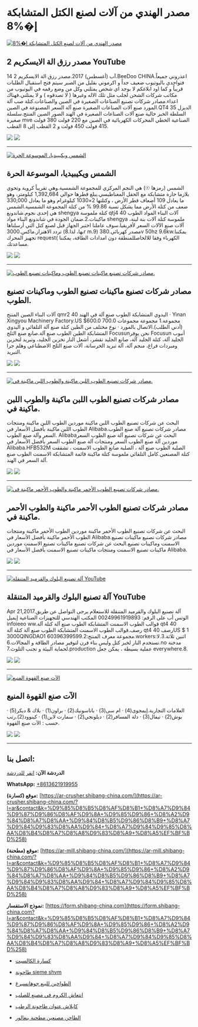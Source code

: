 # مصدر الهندي من آلات لصنع الكتل المتشابكة إ�%8

<a href="https://swt.shibang-china.com/?l=ar&img&k=%D9%85%D8%B5%D8%AF%D8%B1+%D8%A7%D9%84%D9%87%D9%86%D8%AF%D9%8A+%D9%85%D9%86+%D8%A2%D9%84%D8%A7%D8%AA+%D9%84%D8%B5%D9%86%D8%B9+%D8%A7%D9%84%D9%83%D8%AA%D9%84+%D8%A7%D9%84%D9%85%D8%AA%D8%B4%D8%A7%D8%A8%D9%83%D8%A9+%D8%A5%EF%BF%BD%258" target="_blank">![مصدر الهندي من آلات لصنع الكتل المتشابكة إ�%8](http://static.shibang-china.com/all-800x300/1380.jpg)</a>

## مصدر رزق الة الايسكريم 2 YouTube
14 آب (أغسطس) 2017.مصدر رزق الة الايسكريم 2.BeeDoo CHINA.اعذروني جميعاً فتواجدي باليوتيوب ضعيف جداً و اكرموني بقليل من الصبر سيتم فتح استقبال الطلبات قريباً و كما اود ابلاغكم لا بوجد اي شخص يمثلني وكل من وضع رقمه في اليوتيوب من مكاتب شركات الشحن لجلب مثل تلك الاله وغيرها ( لا تصدقوه ) و لا يمثلني.فهناك اعداء.مصادر شركات تصنيع الصناعات الصغيرة في الصين والصناعات.كتلة صب آلة المورد صنع آلات الصناعات الصغيرة صنع آلة السعر المصنوعة في الصين.QT4 35 الديزل السلطة الخبز خالية صنع آلات الصناعات الصغيرة في الهند الصور الصين المنتج.سلسلة صغيرة mve الصناعية الخطي المحركات الكهربائية في الصين مع 220 فولت 380 فولت 415 فولت 450 فولت و 2 القطب إلى 8 القطب.


<a href="https://whatsapp.shibangsoft.com/WhatsApp.php" target="_blank" title="WhatsApp">![](http://static.shibang-china.com/icon/whatsapp.png)</a> <a href="https://swt.shibang-china.com/?l=ar&icon&k=%D9%85%D8%B5%D8%AF%D8%B1+%D8%A7%D9%84%D9%87%D9%86%D8%AF%D9%8A+%D9%85%D9%86+%D8%A2%D9%84%D8%A7%D8%AA+%D9%84%D8%B5%D9%86%D8%B9+%D8%A7%D9%84%D9%83%D8%AA%D9%84+%D8%A7%D9%84%D9%85%D8%AA%D8%B4%D8%A7%D8%A8%D9%83%D8%A9+%D8%A5%EF%BF%BD%258" target="_blank">![](http://static.shibang-china.com/icon/chat-ar.png)</a>

---

<a href="https://swt.shibang-china.com/?l=ar&img&k=%D9%85%D8%B5%D8%AF%D8%B1+%D8%A7%D9%84%D9%87%D9%86%D8%AF%D9%8A+%D9%85%D9%86+%D8%A2%D9%84%D8%A7%D8%AA+%D9%84%D8%B5%D9%86%D8%B9+%D8%A7%D9%84%D9%83%D8%AA%D9%84+%D8%A7%D9%84%D9%85%D8%AA%D8%B4%D8%A7%D8%A8%D9%83%D8%A9+%D8%A5%EF%BF%BD%258" target="_blank">![الشمس ويكيبيديا، الموسوعة الحرة](http://static.shibang-china.com/all-800x300/914.jpg)</a>

## الشمس ويكيبيديا، الموسوعة الحرة
الشمس (رمزها ☉) هي النجم المركزي للمجموعة الشمسية.وهي تقريباً كروية وتحوي بلازما حارة متشابكة مع الحقل المغناطيسي.يبلغ قطرها حوالي 1,392,684 كيلومتر، وهو ما يعادل 109 أضعاف قطر الأرض ، وكتلتها 2×1030 كيلوغرام وهو ما يعادل 330,000 ضعف من كتلة الأرض مما يشكل نسبة 99.86 % من كتلة المجموعة الشمسية.الشمس هي إحدى نجوم.شاندونغ shengya كتلة ملموسة qtj4 40 آلات البناء المواد الطوب ماكينات.2.ضمان الجودة في شاندونغ البناء مواد shengya ملموسة كتلة آلات بنة لبنة، آلات صنع الآلات السعر لأفريقيا.سوف عاملنا اختبر الجهاز قبل لصنع كتل التي أرسلناها بها، لذا.8) تردد الاهتزاز.ماكس.3000r m.9) مصدر كهربائي.380v 50hz 9.6kw.يمكننا تجهيز المحرك request( الكهرباء وفقا للالخاصللمنطقة دون امدادات الطاقة، يمكننا مساعدتك.


<a href="https://whatsapp.shibangsoft.com/WhatsApp.php" target="_blank" title="WhatsApp">![](http://static.shibang-china.com/icon/whatsapp.png)</a> <a href="https://swt.shibang-china.com/?l=ar&icon&k=%D9%85%D8%B5%D8%AF%D8%B1+%D8%A7%D9%84%D9%87%D9%86%D8%AF%D9%8A+%D9%85%D9%86+%D8%A2%D9%84%D8%A7%D8%AA+%D9%84%D8%B5%D9%86%D8%B9+%D8%A7%D9%84%D9%83%D8%AA%D9%84+%D8%A7%D9%84%D9%85%D8%AA%D8%B4%D8%A7%D8%A8%D9%83%D8%A9+%D8%A5%EF%BF%BD%258" target="_blank">![](http://static.shibang-china.com/icon/chat-ar.png)</a>

---

<a href="https://swt.shibang-china.com/?l=ar&img&k=%D9%85%D8%B5%D8%AF%D8%B1+%D8%A7%D9%84%D9%87%D9%86%D8%AF%D9%8A+%D9%85%D9%86+%D8%A2%D9%84%D8%A7%D8%AA+%D9%84%D8%B5%D9%86%D8%B9+%D8%A7%D9%84%D9%83%D8%AA%D9%84+%D8%A7%D9%84%D9%85%D8%AA%D8%B4%D8%A7%D8%A8%D9%83%D8%A9+%D8%A5%EF%BF%BD%258" target="_blank">![مصادر شركات تصنيع ماكينات تصنيع الطوب وماكينات تصنيع الطوب.](http://static.shibang-china.com/all-800x300/1477.jpg)</a>

## مصادر شركات تصنيع ماكينات تصنيع الطوب وماكينات تصنيع الطوب.
آلات البناء الصين المنتج qmr2 40 اليدوي المتشابكة الطوب صنع آلة في الهند &middot; Yinan Xingyou Machinery Factory.US $600.0 700.0 مجموعة.1 مجموعة مجموعات (أدني الطلب).الاتصال بالمورد &middot; نوع مختلف من الطين كتلة صنع آلة التلقائي و اليدوي المتشابكة الطين الطوب صنع آلة.صانع صنع الثلج Focusunنحن يوفر Focusun أنبوب الجليد آلة، كتلة الجليد آلة، صانع الجليد تقشر، أشعل النار تخزين الجليد، وتبريد لتخزين ومبردات فراغ، منجم آلة، آلة تبريد الخرسانة، آلات صنع الثلج الاصطناعي وهلم جرا التبريد.


<a href="https://whatsapp.shibangsoft.com/WhatsApp.php" target="_blank" title="WhatsApp">![](http://static.shibang-china.com/icon/whatsapp.png)</a> <a href="https://swt.shibang-china.com/?l=ar&icon&k=%D9%85%D8%B5%D8%AF%D8%B1+%D8%A7%D9%84%D9%87%D9%86%D8%AF%D9%8A+%D9%85%D9%86+%D8%A2%D9%84%D8%A7%D8%AA+%D9%84%D8%B5%D9%86%D8%B9+%D8%A7%D9%84%D9%83%D8%AA%D9%84+%D8%A7%D9%84%D9%85%D8%AA%D8%B4%D8%A7%D8%A8%D9%83%D8%A9+%D8%A5%EF%BF%BD%258" target="_blank">![](http://static.shibang-china.com/icon/chat-ar.png)</a>

---

<a href="https://swt.shibang-china.com/?l=ar&img&k=%D9%85%D8%B5%D8%AF%D8%B1+%D8%A7%D9%84%D9%87%D9%86%D8%AF%D9%8A+%D9%85%D9%86+%D8%A2%D9%84%D8%A7%D8%AA+%D9%84%D8%B5%D9%86%D8%B9+%D8%A7%D9%84%D9%83%D8%AA%D9%84+%D8%A7%D9%84%D9%85%D8%AA%D8%B4%D8%A7%D8%A8%D9%83%D8%A9+%D8%A5%EF%BF%BD%258" target="_blank">![مصادر شركات تصنيع الطوب اللبن ماكينة والطوب اللبن ماكينة في.](http://static.shibang-china.com/all-800x300/939.jpg)</a>

## مصادر شركات تصنيع الطوب اللبن ماكينة والطوب اللبن ماكينة في.
البحث عن شركات تصنيع الطوب اللبن ماكينة موردين الطوب اللبن ماكينة ومنتجات الطوب اللبن ماكينة بأفضل الأسعار في Alibaba.مصادر شركات تصنيع آلة صنع الطوب السعر وآلة صنع الطوب. Alibabaالبحث عن شركات تصنيع آلة صنع الطوب السعر موردين آلة صنع الطوب السعر ومنتجات آلة صنع الطوب السعر بأفضل الأسعار في Alibaba.HFB532M الصلبة الطوب صنع آلة ، الصلبة صانع الطوب الاسمنت ، تشققت كتلة المصنعين.كامل التلقائي ملموسة كتلة ماكينة قائمة المتشابكة الاسمنت الطوب صنع آلة السعر في الهند.


<a href="https://whatsapp.shibangsoft.com/WhatsApp.php" target="_blank" title="WhatsApp">![](http://static.shibang-china.com/icon/whatsapp.png)</a> <a href="https://swt.shibang-china.com/?l=ar&icon&k=%D9%85%D8%B5%D8%AF%D8%B1+%D8%A7%D9%84%D9%87%D9%86%D8%AF%D9%8A+%D9%85%D9%86+%D8%A2%D9%84%D8%A7%D8%AA+%D9%84%D8%B5%D9%86%D8%B9+%D8%A7%D9%84%D9%83%D8%AA%D9%84+%D8%A7%D9%84%D9%85%D8%AA%D8%B4%D8%A7%D8%A8%D9%83%D8%A9+%D8%A5%EF%BF%BD%258" target="_blank">![](http://static.shibang-china.com/icon/chat-ar.png)</a>

---

<a href="https://swt.shibang-china.com/?l=ar&img&k=%D9%85%D8%B5%D8%AF%D8%B1+%D8%A7%D9%84%D9%87%D9%86%D8%AF%D9%8A+%D9%85%D9%86+%D8%A2%D9%84%D8%A7%D8%AA+%D9%84%D8%B5%D9%86%D8%B9+%D8%A7%D9%84%D9%83%D8%AA%D9%84+%D8%A7%D9%84%D9%85%D8%AA%D8%B4%D8%A7%D8%A8%D9%83%D8%A9+%D8%A5%EF%BF%BD%258" target="_blank">![مصادر شركات تصنيع الطوب الأحمر ماكينة والطوب الأحمر ماكينة في.](http://static.shibang-china.com/all-800x300/1105.jpg)</a>

## مصادر شركات تصنيع الطوب الأحمر ماكينة والطوب الأحمر ماكينة في.
البحث عن شركات تصنيع الطوب الأحمر ماكينة موردين الطوب الأحمر ماكينة ومنتجات الطوب الأحمر ماكينة بأفضل الأسعار في Alibaba.مصادر شركات تصنيع ماكينات تصنيع الاسمنت وماكينات تصنيع.البحث عن شركات تصنيع ماكينات تصنيع الاسمنت موردين ماكينات تصنيع الاسمنت ومنتجات ماكينات تصنيع الاسمنت بأفضل الأسعار في Alibaba.


<a href="https://whatsapp.shibangsoft.com/WhatsApp.php" target="_blank" title="WhatsApp">![](http://static.shibang-china.com/icon/whatsapp.png)</a> <a href="https://swt.shibang-china.com/?l=ar&icon&k=%D9%85%D8%B5%D8%AF%D8%B1+%D8%A7%D9%84%D9%87%D9%86%D8%AF%D9%8A+%D9%85%D9%86+%D8%A2%D9%84%D8%A7%D8%AA+%D9%84%D8%B5%D9%86%D8%B9+%D8%A7%D9%84%D9%83%D8%AA%D9%84+%D8%A7%D9%84%D9%85%D8%AA%D8%B4%D8%A7%D8%A8%D9%83%D8%A9+%D8%A5%EF%BF%BD%258" target="_blank">![](http://static.shibang-china.com/icon/chat-ar.png)</a>

---

<a href="https://swt.shibang-china.com/?l=ar&img&k=%D9%85%D8%B5%D8%AF%D8%B1+%D8%A7%D9%84%D9%87%D9%86%D8%AF%D9%8A+%D9%85%D9%86+%D8%A2%D9%84%D8%A7%D8%AA+%D9%84%D8%B5%D9%86%D8%B9+%D8%A7%D9%84%D9%83%D8%AA%D9%84+%D8%A7%D9%84%D9%85%D8%AA%D8%B4%D8%A7%D8%A8%D9%83%D8%A9+%D8%A5%EF%BF%BD%258" target="_blank">![آلة تصنيع البلوك والقرميد المتنقلة YouTube](http://static.shibang-china.com/all-800x300/165.jpg)</a>

## آلة تصنيع البلوك والقرميد المتنقلة YouTube
Apr 21,2017.آلة تصنيع البلوك والقرميد المتنقلة للاستعلام يرجى التواصل عن طريق الوتس أب على الرقم: 00249961919893 المكتب الهندسي للتجهيزات الصناعية إيميل infoieeo ww.قوالب الطوب الاسمنت المتشابكة الطوب صنع آلة كتلة آلة qt4 40 رصف.قوالب الطوب الاسمنت المتشابكة الطوب صنع آلة كتلة آلة qt4 40 رصفUS $ 1 3000QINGDAO1 مجموعة معرف المنتج:60396399599.2.workers:اثنين ثلاثة.3.لا تستخدم النار لخبز كتل وليس بناء فرن لتوفير مصادر الطاقة و المجالات.6.no مدخنة لحماية البيئة و تجنب التلوث.7.production عملية بسيطة ، يمكن جعل everywhere.8.


<a href="https://whatsapp.shibangsoft.com/WhatsApp.php" target="_blank" title="WhatsApp">![](http://static.shibang-china.com/icon/whatsapp.png)</a> <a href="https://swt.shibang-china.com/?l=ar&icon&k=%D9%85%D8%B5%D8%AF%D8%B1+%D8%A7%D9%84%D9%87%D9%86%D8%AF%D9%8A+%D9%85%D9%86+%D8%A2%D9%84%D8%A7%D8%AA+%D9%84%D8%B5%D9%86%D8%B9+%D8%A7%D9%84%D9%83%D8%AA%D9%84+%D8%A7%D9%84%D9%85%D8%AA%D8%B4%D8%A7%D8%A8%D9%83%D8%A9+%D8%A5%EF%BF%BD%258" target="_blank">![](http://static.shibang-china.com/icon/chat-ar.png)</a>

---

<a href="https://swt.shibang-china.com/?l=ar&img&k=%D9%85%D8%B5%D8%AF%D8%B1+%D8%A7%D9%84%D9%87%D9%86%D8%AF%D9%8A+%D9%85%D9%86+%D8%A2%D9%84%D8%A7%D8%AA+%D9%84%D8%B5%D9%86%D8%B9+%D8%A7%D9%84%D9%83%D8%AA%D9%84+%D8%A7%D9%84%D9%85%D8%AA%D8%B4%D8%A7%D8%A8%D9%83%D8%A9+%D8%A5%EF%BF%BD%258" target="_blank">![الآت صنع القهوة المنيع](http://static.shibang-china.com/all-800x300/773.jpg)</a>

## الآت صنع القهوة المنيع
العلامات التجارية.إيمجوى(4) &middot; ام سى(3) &middot; باناسونيك(2) &middot; براون(1) &middot; بلاك &amp; ديكر(5) &middot; بوش(2) &middot; تيفال(3) &middot; دلة المسافر(2) &middot; ديلونجي(2) &middot; سمارت لاين(1) &middot; كينوود(2).رتب حسب : الآت صنع القهوة.

<a href="https://whatsapp.shibangsoft.com/WhatsApp.php" target="_blank" title="WhatsApp">![](http://static.shibang-china.com/icon/whatsapp.png)</a> <a href="https://swt.shibang-china.com/?l=ar&icon&k=%D9%85%D8%B5%D8%AF%D8%B1+%D8%A7%D9%84%D9%87%D9%86%D8%AF%D9%8A+%D9%85%D9%86+%D8%A2%D9%84%D8%A7%D8%AA+%D9%84%D8%B5%D9%86%D8%B9+%D8%A7%D9%84%D9%83%D8%AA%D9%84+%D8%A7%D9%84%D9%85%D8%AA%D8%B4%D8%A7%D8%A8%D9%83%D8%A9+%D8%A5%EF%BF%BD%258" target="_blank">![](http://static.shibang-china.com/icon/chat-ar.png)</a>

---
## اتصل بنا:

**الدردشة الآن:** [انقر للدردشة](https://swt.shibang-china.com?l=ar&contact&k=%D9%85%D8%B5%D8%AF%D8%B1+%D8%A7%D9%84%D9%87%D9%86%D8%AF%D9%8A+%D9%85%D9%86+%D8%A2%D9%84%D8%A7%D8%AA+%D9%84%D8%B5%D9%86%D8%B9+%D8%A7%D9%84%D9%83%D8%AA%D9%84+%D8%A7%D9%84%D9%85%D8%AA%D8%B4%D8%A7%D8%A8%D9%83%D8%A9+%D8%A5%EF%BF%BD%258)

**WhatsApp:**  [+8613621919955](https://whatsapp.shibangsoft.com/WhatsApp.php)

**موقع (كسارة):** [https://ar-crusher.shibang-china.com/](https://ar-crusher.shibang-china.com/?l=ar&contact&k=%D9%85%D8%B5%D8%AF%D8%B1+%D8%A7%D9%84%D9%87%D9%86%D8%AF%D9%8A+%D9%85%D9%86+%D8%A2%D9%84%D8%A7%D8%AA+%D9%84%D8%B5%D9%86%D8%B9+%D8%A7%D9%84%D9%83%D8%AA%D9%84+%D8%A7%D9%84%D9%85%D8%AA%D8%B4%D8%A7%D8%A8%D9%83%D8%A9+%D8%A5%EF%BF%BD%258)

**موقع (مطحنة):** [https://ar-mill.shibang-china.com/](https://ar-mill.shibang-china.com/?l=ar&contact&k=%D9%85%D8%B5%D8%AF%D8%B1+%D8%A7%D9%84%D9%87%D9%86%D8%AF%D9%8A+%D9%85%D9%86+%D8%A2%D9%84%D8%A7%D8%AA+%D9%84%D8%B5%D9%86%D8%B9+%D8%A7%D9%84%D9%83%D8%AA%D9%84+%D8%A7%D9%84%D9%85%D8%AA%D8%B4%D8%A7%D8%A8%D9%83%D8%A9+%D8%A5%EF%BF%BD%258)

**نموذج الاستفسار:** [https://form.shibang-china.com](https://form.shibang-china.com?l=ar&contact&k=%D9%85%D8%B5%D8%AF%D8%B1+%D8%A7%D9%84%D9%87%D9%86%D8%AF%D9%8A+%D9%85%D9%86+%D8%A2%D9%84%D8%A7%D8%AA+%D9%84%D8%B5%D9%86%D8%B9+%D8%A7%D9%84%D9%83%D8%AA%D9%84+%D8%A7%D9%84%D9%85%D8%AA%D8%B4%D8%A7%D8%A8%D9%83%D8%A9+%D8%A5%EF%BF%BD%258)

* [كسارة الكالسيت](../22/%D9%83%D8%B3%D8%A7%D8%B1%D8%A9%20%D8%A7%D9%84%D9%83%D8%A7%D9%84%D8%B3%D9%8A%D8%AA.md)

* [طاحونة sieme shvm](../22/%D8%B7%D8%A7%D8%AD%D9%88%D9%86%D8%A9%20sieme%20shvm.md)

* [الطواحين للبيع جوهانسبرغ](../23/%D8%A7%D9%84%D8%B7%D9%88%D8%A7%D8%AD%D9%8A%D9%86%20%D9%84%D9%84%D8%A8%D9%8A%D8%B9%20%D8%AC%D9%88%D9%87%D8%A7%D9%86%D8%B3%D8%A8%D8%B1%D8%BA.md)

* [انتعاش الكروم في مصنع للصلب](../25/%D8%A7%D9%86%D8%AA%D8%B9%D8%A7%D8%B4%20%D8%A7%D9%84%D9%83%D8%B1%D9%88%D9%85%20%D9%81%D9%8A%20%D9%85%D8%B5%D9%86%D8%B9%20%D9%84%D9%84%D8%B5%D9%84%D8%A8.md)

* [كايلاش عنوان طاحونة الرطب](../24/%D9%83%D8%A7%D9%8A%D9%84%D8%A7%D8%B4%20%D8%B9%D9%86%D9%88%D8%A7%D9%86%20%D8%B7%D8%A7%D8%AD%D9%88%D9%86%D8%A9%20%D8%A7%D9%84%D8%B1%D8%B7%D8%A8.md)

* [الطاحن مصنعين مطحنة بنغالور](../25/%D8%A7%D9%84%D8%B7%D8%A7%D8%AD%D9%86%20%D9%85%D8%B5%D9%86%D8%B9%D9%8A%D9%86%20%D9%85%D8%B7%D8%AD%D9%86%D8%A9%20%D8%A8%D9%86%D8%BA%D8%A7%D9%84%D9%88%D8%B1.md)